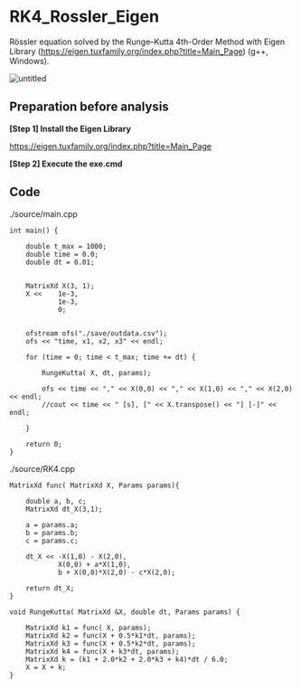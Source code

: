 


# RK4_Rossler_Eigen
Rössler equation solved by the Runge–Kutta 4th-Order Method with Eigen Library (https://eigen.tuxfamily.org/index.php?title=Main_Page) (g++, Windows).

![untitled](https://github.com/user-attachments/assets/8adeed71-bf63-4f57-b706-341c50b225d5)

## Preparation before analysis

__[Step 1] Install the Eigen Library__

https://eigen.tuxfamily.org/index.php?title=Main_Page

__[Step 2] Execute the exe.cmd__



## Code

./source/main.cpp
````
int main() {

	double t_max = 1000;
	double time = 0.0;
	double dt = 0.01;


    MatrixXd X(3, 1);
    X <<	1e-3,
			1e-3,
			0;

    
    ofstream ofs("./save/outdata.csv");
    ofs << "time, x1, x2, x3" << endl;

    for (time = 0; time < t_max; time += dt) {

        RungeKutta( X, dt, params);

        ofs << time << "," << X(0,0) << "," << X(1,0) << "," << X(2,0) << endl;
		//cout << time << " [s], [" << X.transpose() << "] [-]" << endl;

    }

    return 0;
}
````

./source/RK4.cpp
````
MatrixXd func( MatrixXd X, Params params){

	double a, b, c;
	MatrixXd dt_X(3,1);

	a = params.a;
	b = params.b;
	c = params.c;

	dt_X << -X(1,0) - X(2,0),
			X(0,0) + a*X(1,0),
			b + X(0,0)*X(2,0) - c*X(2,0);

	return dt_X;
}

void RungeKutta( MatrixXd &X, double dt, Params params) {

    MatrixXd k1 = func( X, params);
    MatrixXd k2 = func(X + 0.5*k1*dt, params);
    MatrixXd k3 = func(X + 0.5*k2*dt, params);
    MatrixXd k4 = func(X + k3*dt, params);
    MatrixXd k = (k1 + 2.0*k2 + 2.0*k3 + k4)*dt / 6.0;
    X = X + k;
}

````


